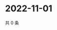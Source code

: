 # 2022-11-01

共 0 条

<!-- BEGIN WEIBO -->
<!-- 最后更新时间 Tue Nov 01 2022 11:23:12 GMT+0800 (China Standard Time) -->

<!-- END WEIBO -->
